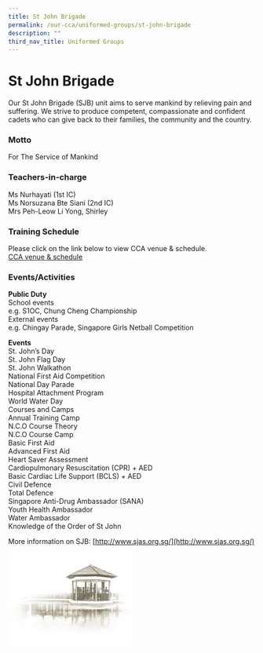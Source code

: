 ```yaml
---
title: St John Brigade
permalink: /our-cca/uniformed-groups/st-john-brigade
description: ""
third_nav_title: Uniformed Groups
---
```

# St John Brigade
Our St John Brigade (SJB) unit aims to serve mankind by relieving pain and suffering. We strive to produce competent, compassionate and confident cadets who can give back to their families, the community and the country.

### Motto
For The Service of Mankind

### Teachers-in-charge

Ms Nurhayati (1st IC)   
Ms Norsuzana Bte Siani (2nd IC)   
Mrs Peh-Leow Li Yong, Shirley

### Training Schedule
Please click on the link below to view CCA venue & schedule.   
[CCA venue & schedule](https://chungchenghighyishun-moe-edu-sg-admin.cwp.sg/useful-links/parents/cca-venue-n-schedule)

### Events/Activities
**Public Duty**   
School events  
e.g. S1OC, Chung Cheng Championship  
External events  
e.g. Chingay Parade, Singapore Girls Netball Competition

**Events**   
St. John’s Day    
St. John Flag Day    
St. John Walkathon    
National First Aid Competition    
National Day Parade   
Hospital Attachment Program    
World Water Day   
Courses and Camps   
Annual Training Camp   
N.C.O Course Theory    
N.C.O Course Camp   
Basic First Aid    
Advanced First Aid   
Heart Saver Assessment   
Cardiopulmonary Resuscitation (CPR) + AED    
Basic Cardiac Life Support (BCLS) + AED    
Civil Defence    
Total Defence  
Singapore Anti-Drug Ambassador (SANA)    
Youth Health Ambassador   
Water Ambassador   
Knowledge of the Order of St John

More information on SJB: [http://www.sjas.org.sg/](http://www.sjas.org.sg/)

<img src="/images/pavilion.png" 
     style="width:50%">